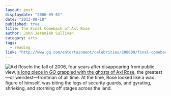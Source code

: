 ```yaml
---
layout: post
displaydate: "2006-09-01"
date: "2013-08-18"
published: true
title: The Final Comeback of Axl Rose
author: John Jeremiah Sullivan
category: arts
tags: 
  - reading
link: "http://www.gq.com/entertainment/celebrities/200609/final-comeback-axl-rose"
---
```


![Axl Rose](http://sethmnookin.com/wp-content/uploads/2013/08/Screen-Shot-2013-08-16-at-3.29.06-PM.png)In the fall of 2006, four years after disappearing from public view, [a long piece in _GQ_ grappled with the ghosts of Axl Rose](http://www.gq.com/entertainment/celebrities/200609/final-comeback-axl-rose?printable=true), the greatest—or weirdest—frontman of all time. At the time, Rose looked like a wax figure of himself, was biting the legs of security guards, and gyrating, shrieking, and storming off stages across the land.